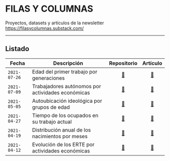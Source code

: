 # FILAS Y COLUMNAS
Proyectos, datasets y artículos de la newsletter https://filasycolumnas.substack.com/

---

## Listado

Fecha|Descripción|Repositorio|Artículo
----|-----------|:--:|:-----:
`2021-07-26`|Edad del primer trabajo por generaciones|[:link:](https://github.com/jescuderoma/filas-y-columnas/tree/main/2021-07-26_edad-inicio-trabajo)|[:link:](https://filasycolumnas.substack.com/p/el-primer-escalon-hacia-la-vida-adulta)
`2021-07-09`|Trabajadores autónomos por actividades económicas|[:link:](https://github.com/jescuderoma/filas-y-columnas/tree/main/2021-07-09_autonomos-sectores)|[:link:](https://filasycolumnas.substack.com/p/la-paradoja-de-la-cifra-de-autonomos)
`2021-05-05`|Autoubicación ideológica por grupos de edad|[:link:](https://github.com/jescuderoma/filas-y-columnas/tree/main/2021-05-05_autoubicacion_ideologica_edades)|[:link:](https://filasycolumnas.substack.com/p/el-colectivo-nsnc-en-peligro-de-extincion)
`2021-04-27`|Tiempo de los ocupados en su trabajo actual|[:link:](https://github.com/jescuderoma/filas-y-columnas/tree/main/2021-04-27_tiempo_empresa_ocupados)|[:link:](https://filasycolumnas.substack.com/p/el-auge-del-empleo-paracaidista-)
`2021-04-19`|Distribución anual de los nacimientos por meses|[:link:](https://github.com/jescuderoma/filas-y-columnas/tree/main/2021-04-19_nacimientos_por_meses)|[:link:](https://filasycolumnas.substack.com/p/los-beberonos-de-los-millennials)
`2021-04-12`|Evolución de los ERTE por actividades económicas|[:link:](https://github.com/jescuderoma/filas-y-columnas/tree/main/2021-04-12_erte-afiliados-sectores)|[:link:](https://filasycolumnas.substack.com/p/los-erte-echan-raices-en-25-sectores)
